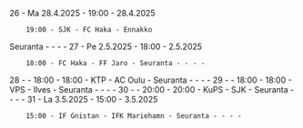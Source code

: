 26 - Ma 28.4.2025 - 19:00 - 28.4.2025
        
        19:00 - SJK - FC Haka - Ennakko
Seuranta - - - -
27 - Pe 2.5.2025 - 18:00 - 2.5.2025
        
        18:00 - FC Haka - FF Jaro - Seuranta - - - -
28 -  - 18:00 - 18:00 - KTP - AC Oulu - Seuranta - - - -
29 -  - 18:00 - 18:00 - VPS - Ilves - Seuranta - - - -
30 -  - 20:00 - 20:00 - KuPS - SJK - Seuranta - - - -
31 - La 3.5.2025 - 15:00 - 3.5.2025
        
        15:00 - IF Gnistan - IFK Mariehamn - Seuranta - - - -
